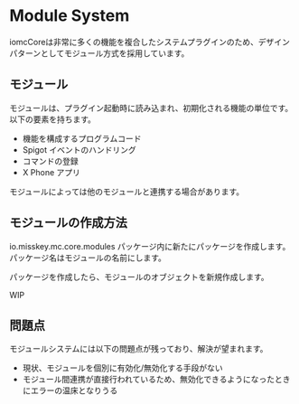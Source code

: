 # Module System

iomcCoreは非常に多くの機能を複合したシステムプラグインのため、デザインパターンとしてモジュール方式を採用しています。

## モジュール

モジュールは、プラグイン起動時に読み込まれ、初期化される機能の単位です。以下の要素を持ちます。

* 機能を構成するプログラムコード
* Spigot イベントのハンドリング
* コマンドの登録
* X Phone アプリ

モジュールによっては他のモジュールと連携する場合があります。

## モジュールの作成方法

io.misskey.mc.core.modules パッケージ内に新たにパッケージを作成します。パッケージ名はモジュールの名前にします。

パッケージを作成したら、モジュールのオブジェクトを新規作成します。

WIP

## 問題点

モジュールシステムには以下の問題点が残っており、解決が望まれます。

* 現状、モジュールを個別に有効化/無効化する手段がない
* モジュール間連携が直接行われているため、無効化できるようになったときにエラーの温床となりうる
